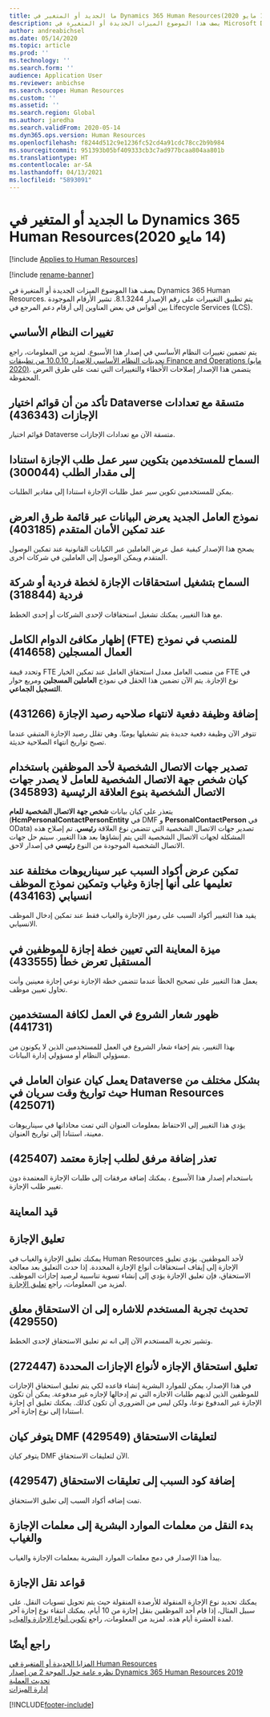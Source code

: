 ```yaml
---
title: ما الجديد أو المتغير في Dynamics 365 Human Resources‏ (14‏ مايو 2020)
description: يصف هذا الموضوع الميزات الجديدة أو المتغيرة في Microsoft Dynamics 365 Human Resources لإصدار 14 مايو 2020.
author: andreabichsel
ms.date: 05/14/2020
ms.topic: article
ms.prod: ''
ms.technology: ''
ms.search.form: ''
audience: Application User
ms.reviewer: anbichse
ms.search.scope: Human Resources
ms.custom: ''
ms.assetid: ''
ms.search.region: Global
ms.author: jaredha
ms.search.validFrom: 2020-05-14
ms.dyn365.ops.version: Human Resources
ms.openlocfilehash: f8244d512c9e1236fc52cd4a91cdc78cc2b9b984
ms.sourcegitcommit: 951393b05bf409333cb3c7ad977bcaa804aa801b
ms.translationtype: HT
ms.contentlocale: ar-SA
ms.lasthandoff: 04/13/2021
ms.locfileid: "5893091"
---
```

# <a name="whats-new-or-changed-in-dynamics-365-human-resources-may-14-2020"></a>ما الجديد أو المتغير في Dynamics 365 Human Resources‏ (14‏ مايو 2020)

[!include [Applies to Human Resources](../includes/applies-to-hr.md)]

[!include [rename-banner](~/includes/cc-data-platform-banner.md)]

يصف هذا الموضوع الميزات الجديدة أو المتغيرة في Dynamics 365 Human Resources. يتم تطبيق التغييرات على رقم الإصدار 8.1.3244. تشير الأرقام الموجودة بين أقواس في بعض العناوين إلى أرقام دعم المرجع في  Lifecycle Services (LCS).

## <a name="platform-changes"></a>تغييرات النظام الأساسي

يتم تضمين تغييرات النظام الأساسي في إصدار هذا الأسبوع. لمزيد من المعلومات، راجع [تحديثات النظام الأساسي للإصدار 10.0.10 من تطبيقات Finance and Operations (مايو 2020)](../fin-ops-core/dev-itpro/get-started/whats-new-platform-update-34.md). يتضمن هذا الإصدار إصلاحات الأخطاء والتغييرات التي تمت على طرق العرض المحفوظة.
 
## <a name="ensure-dataverse-picklists-are-consistent-with-leave-enums-436343"></a>تأكد من أن قوائم اختيار Dataverse متسقة مع تعدادات الإجازات (436343)

قوائم اختيار Dataverse متسقة الآن مع تعدادات الإجازات.

## <a name="allow-users-to-configure-leave-request-workflow-based-on-the-request-amount-300044"></a>السماح للمستخدمين بتكوين سير عمل طلب الإجازة استنادا إلى مقدار الطلب (300044)

يمكن للمستخدمين تكوين سير عمل طلبات الإجازة استنادا إلى مقادير الطلبات.
 
## <a name="new-worker-form-exposes-data-through-the-view-menu-when-advanced-security-is-enabled-403185"></a>نموذج العامل الجديد يعرض البيانات عبر قائمة طرق العرض عند تمكين الأمان المتقدم (403185)

يصحح هذا الإصدار كيفية عمل عرض العاملين عبر الكيانات القانونية عند تمكين الوصول المتقدم ويمكن الوصول إلى العاملين في شركات أخرى.

## <a name="allow-running-leave-accruals-for-a-single-plan-or-a-single-company-318844"></a>السماح بتشغيل استحقاقات الإجازة لخطة فردية أو شركة فردية (318844)

مع هذا التغيير، يمكنك تشغيل استحقاقات لإحدى الشركات أو إحدى الخطط.
 
## <a name="show-the-positions-full-time-equivalent-fte-in-the-enrolled-workers-form-414658"></a>إظهار مكافئ الدوام الكامل (FTE) للمنصب في نموذج العمال المسجلين (414658)

وتحدد قيمة FTE من منصب العامل معدل استحقاق العامل عند تمكين الخيار FTE في نوع الإجازة. يتم الآن تضمين هذا الحقل في نموذج **العاملين المسجلين** ومربع حوار **التسجيل الجماعي**.

## <a name="add-leave-balance-expiration-batch-job-431266"></a>إضافة وظيفة دفعية لانتهاء صلاحيه رصيد الإجازة (431266)

تتوفر الآن وظيفة دفعية جديدة يتم تشغيلها يوميًا. وهي تقلل رصيد الإجازة المتبقي عندما تصبح تواريخ انتهاء الصلاحية حديثة.

## <a name="exporting-personal-contacts-for-an-employee-using-the-worker-personal-contact-person-entity-doesnt-export-personal-contacts-with-the-parent-relationship-type-345893"></a>تصدير جهات الاتصال الشخصية لأحد الموظفين باستخدام كيان شخص جهة الاتصال الشخصية للعامل لا يصدر جهات الاتصال الشخصية بنوع العلاقة الرئيسية (345893)

يتعذر على كيان بيانات **شخص جهة الاتصال الشخصية للعام** (**HcmPersonalContactPersonEntity** في DMF و **PersonalContactPerson** في OData) تصدير جهات الاتصال الشخصية التي تتضمن نوع العلاقة **رئيسي**. تم إصلاح هذه المشكلة لجهات الاتصال الشخصية التي يتم إنشاؤها بعد هذا التغيير. سيتم حل جهات الاتصال الشخصية الموجودة من النوع **رئيسي** في إصدار لاحق.

## <a name="reason-codes-display-across-different-scenarios-when-theyre-marked-as-leave-and-absence-and-the-streamlined-employee-form-is-enabled-434163"></a>تمكين عرض أكواد السبب عبر سيناريوهات مختلفة عند تعليمها على أنها إجازة وغياب وتمكين نموذج الموظف انسيابي (434163)

يقيد هذا التغيير أكواد السبب على رموز الإجازة والغياب فقط عند تمكين إدخال الموظف الانسيابي.

## <a name="the-preview-feature-assign-a-leave-plan-to-employees-in-the-future-displays-error-433555"></a>ميزة المعاينة التي تعيين خطة إجازة للموظفين في المستقبل تعرض خطأ (433555)

يعمل هذا التغيير على تصحيح الخطأ عندما تتضمن خطة الإجازة نوعي إجازة معينين وأنت تحاول تعيين موظف.

## <a name="getting-started-banner-appears-for-all-users-441731"></a>ظهور شعار الشروع في العمل لكافة المستخدمين (441731)

بهذا التغيير، يتم إخفاء شعار الشروع في العمل للمستخدمين الذين لا يكونون من مسؤولي النظام أو مسؤولي إدارة البيانات. 

## <a name="the-dataverse-worker-address-entity-works-differently-in-terms-of-date-time-effective-dates-in-human-resources-425071"></a>يعمل كيان عنوان العامل في Dataverse بشكل مختلف من حيث تواريخ وقت سريان في Human Resources (425071)

يؤدي هذا التغيير إلى الاحتفاظ بمعلومات العنوان التي تمت محاذاتها في سيناريوهات معينة، استنادا إلى تواريخ العنوان.

## <a name="unable-to-add-an-attachment-to-an-approved-leave-request-425407"></a>تعذر إضافة مرفق لطلب إجازة معتمد (425407)

باستخدام إصدار هذا الأسبوع ، يمكنك إضافة مرفقات إلى طلبات الإجازة المعتمدة دون تغيير طلب الإجازة.

## <a name="in-preview"></a>قيد المعاينة

## <a name="leave-suspension"></a>تعليق الإجازة

يمكنك تعليق الإجازة والغياب في Human Resources لأحد الموظفين. يؤدي تعليق الإجازة إلى إيقاف استحقاقات أنواع الإجازة المحددة. إذا حدث التعليق بعد معالجة الاستحقاق، فإن تعليق الإجازة يؤدي إلى إنشاء تسوية تناسبية لرصيد إجازات الموظف. لمزيد من المعلومات، راجع [تعليق الإجازة](hr-leave-and-absence-suspend-leave.md).

## <a name="update-user-experience-to-indicate-that-accrual-is-suspended-429550"></a>تحديث تجربة المستخدم للاشاره إلى ان الاستحقاق معلق (429550)

وتشير تجربة المستخدم الآن إلى انه تم تعليق الاستحقاق لإحدى الخطط.

## <a name="suspend-leave-accrual-for-specified-leave-types-272447"></a>تعليق استحقاق الإجازه لأنواع الإجازات المحددة (272447)

في هذا الإصدار، يمكن للموارد البشرية إنشاء قاعده لكي يتم تعليق استحقاق الإجازات للموظفين الذين لديهم طلبات الاجازه التي تم إدخالها لإجازه غير مدفوعة. يمكن أن تكون الإجازة غير المدفوع نوعا، ولكن ليس من الضروري أن تكون كذلك. يمكنك تعليق أي إجازة استنادا إلى نوع إجازة آخر.

## <a name="dmf-entity-available-for-accrual-suspensions-429549"></a>يتوفر كيان DMF لتعليقات الاستحقاق (429549)

يتوفر كيان DMF الآن لتعليقات الاستحقاق.

## <a name="add-reason-code-to-accrual-suspensions-429547"></a>إضافة كود السبب إلى تعليقات الاستحقاق (429547)

تمت إضافه أكواد السبب إلى تعليق الاستحقاق.

## <a name="begin-transitioning-from-human-resources-parameters-to-leave-and-absence-parameters"></a>بدء النقل من معلمات الموارد البشرية إلى معلمات الإجازة والغياب‬

يبدأ هذا الإصدار في دمج معلمات الموارد البشرية بمعلمات الإجازة والغياب‬.

## <a name="carry-forward-rules"></a>قواعد نقل الإجازة

يمكنك تحديد نوع الإجازة المنقولة للأرصدة المنقولة حيث يتم تحويل تسويات النقل. على سبيل المثال، إذا قام أحد الموظفين بنقل إجازة من 10 أيام، يمكنك انتقاء نوع إجازة آخر لمدة العشرة أيام هذه. لمزيد من المعلومات، راجع [تكوين أنواع الإجازة والغياب](hr-leave-and-absence-types.md).

## <a name="see-also"></a>راجع أيضًا

[المزايا الجديدة أو المتغيرة في Human Resources](hr-admin-whats-new.md)</br>
[نظره عامة حول الموجة 2 من إصدار Dynamics 365 Human Resources  2019](/dynamics365-release-plan/2019wave2/dynamics365-human-resources/)</br>
[تحديث العملية](hr-admin-setup-update-process.md)</br>
[إدارة الميزات](hr-admin-manage-features.md)

[!INCLUDE[footer-include](../includes/footer-banner.md)]